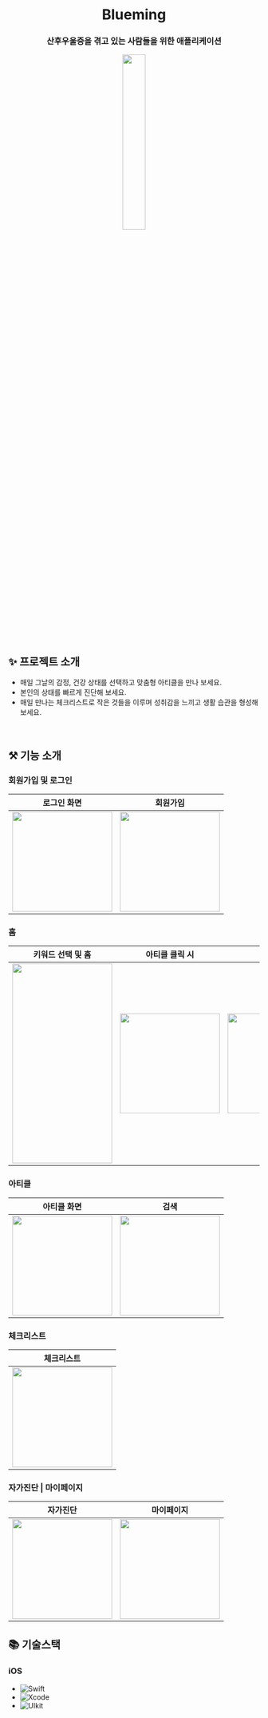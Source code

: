 <div align="center" >

# Blueming
### 산후우울증을 겪고 있는 사람들을 위한 애플리케이션
<img src="https://github.com/user-attachments/assets/3b4d5856-b28f-44c7-90ab-40eb105df5c7" width ="30%" height ="30%">


</div>

## ✨ 프로젝트 소개

- 매일 그날의 감정, 건강 상태를 선택하고 맞춤형 아티클을 만나 보세요.
- 본인의 상태를 빠르게 진단해 보세요.
- 매일 만나는 체크리스트로 작은 것들을 이루며 성취감을 느끼고 생활 습관을 형성해 보세요.

<br>


## ⚒️ 기능 소개

### 회원가입 및 로그인
|로그인 화면|회원가입|
|:---:|:---:|
| <img src="https://github.com/user-attachments/assets/ed63f427-6282-49cd-87a5-d3e2ff5f8e37" width=200/> | <img src="https://github.com/user-attachments/assets/0df74878-d84d-4433-b470-b15974e2f2af" width=200/> 


### 홈

|키워드 선택 및 홈|아티클 클릭 시|알람|
|:---:|:---:|:---:|
| <img src="https://github.com/user-attachments/assets/35575e95-1ae5-432a-96bd-7a9a07976e76" width=200 height=400/> | <img src="https://github.com/user-attachments/assets/0458ac07-e324-412b-b7fd-44f4be9c1535" width=200/> | <img src="https://github.com/user-attachments/assets/bbef73e6-0c66-4878-a703-be09a69156b7" width=200/> |



### 아티클

|아티클 화면|검색|
|:---:|:---:|
| <img src="https://github.com/user-attachments/assets/0c6fead2-2d85-4f73-92c6-90059497d0b0" width=200/> | <img src="https://github.com/user-attachments/assets/fb446cb7-6a5d-43ea-b6ff-5dafb891bf61" width=200> |

### 체크리스트

|체크리스트|
|:---:|
| <img src="https://github.com/user-attachments/assets/461506ff-b851-417b-adf3-2d3749baea90" width=200> | 


### 자가진단 | 마이페이지

|자가진단|마이페이지|
|:---:|:---:|
| <img src="https://github.com/user-attachments/assets/889a6beb-0b7f-4e9a-ba79-46c061007bee" width=200/> | <img src="https://github.com/user-attachments/assets/f664b480-0e23-4aae-8c79-07d3f35ee1c4" width=200/> |






## 📚 기술스택

### iOS
- ![Swift](https://img.shields.io/badge/Swift-F05138?style=flat-square&logo=swift&logoColor=white)
- ![Xcode](https://img.shields.io/badge/Xcode-147EFB?style=flat-square&logo=xcode&logoColor=white)
- ![UIkit](https://img.shields.io/badge/UIkit-2396F3?style=flat-square&logo=UIkit&logoColor=white) 
